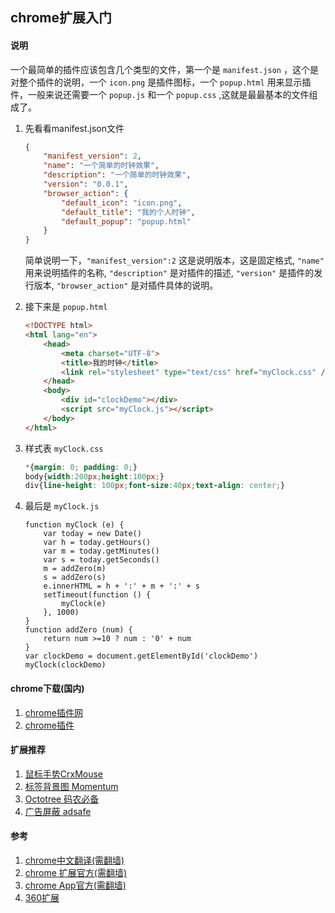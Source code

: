 ## chrome扩展入门

#### 说明
一个最简单的插件应该包含几个类型的文件，第一个是 `manifest.json` ，这个是对整个插件的说明，一个 `icon.png` 是插件图标，一个 `popup.html` 用来显示插件，一般来说还需要一个 `popup.js` 和一个 `popup.css` ,这就是最最基本的文件组成了。

1. 先看看manifest.json文件
    ```JSON
    {
        "manifest_version": 2,
        "name": "一个简单的时钟效果",
        "description": "一个简单的时钟效果",
        "version": "0.0.1",
        "browser_action": {
            "default_icon": "icon.png",
            "default_title": "我的个人时钟",
            "default_popup": "popup.html"
        }
    }
    ```

    简单说明一下，`"manifest_version":2` 这是说明版本，这是固定格式, `"name"` 用来说明插件的名称, `"description"` 是对插件的描述, `"version"` 是插件的发行版本, `"browser_action"` 是对插件具体的说明。


1. 接下来是 `popup.html`

    ```HTML
    <!DOCTYPE html>
    <html lang="en">
        <head>
            <meta charset="UTF-8">
            <title>我的时钟</title>
            <link rel="stylesheet" type="text/css" href="myClock.css" />
        </head>
        <body>
            <div id="clockDemo"></div>
            <script src="myClock.js"></script>
        </body>
    </html>
    ```


1. 样式表 `myClock.css`

    ```CSS
    *{margin: 0; padding: 0;}
    body{width:200px;height:100px;}
    div{line-height: 100px;font-size:40px;text-align: center;}
    ```

1. 最后是 `myClock.js`

    ```JS
    function myClock (e) {
        var today = new Date()
        var h = today.getHours()
        var m = today.getMinutes()
        var s = today.getSeconds()
        m = addZero(m)
        s = addZero(s)
        e.innerHTML = h + ':' + m + ':' + s
        setTimeout(function () {
            myClock(e)
        }, 1000)
    }
    function addZero (num) {
        return num >=10 ? num : '0' + num
    }
    var clockDemo = document.getElementById('clockDemo')
    myClock(clockDemo)
    ```



#### chrome下载(国内)
1. [chrome插件网](http://chromecj.com/list/)
1. [chrome插件](http://www.cnplugins.com/)

#### 扩展推荐
1. [鼠标手势CrxMouse](http://chromecj.com/productivity/2014-07/27.html)
1. [标签背景图 Momentum](http://chromecj.com/accessibility/2017-05/746.html)
1. [Octotree 码农必备](http://chromecj.com/web-development/2017-10/840.html)
1. [广告屏蔽 adsafe](http://chromecj.com/fun/2017-07/778.html)


#### 参考
1. [chrome中文翻译(需翻墙)](https://crxdoc-zh.appspot.com/extensions/getstarted)
1. [chrome 扩展官方(需翻墙)](https://developer.chrome.com/extensions/manifest)
1. [chrome App官方(需翻墙)](https://developer.chrome.com/apps/manifest)
1. [360扩展](http://open.chrome.360.cn/extension_dev/overview.html)